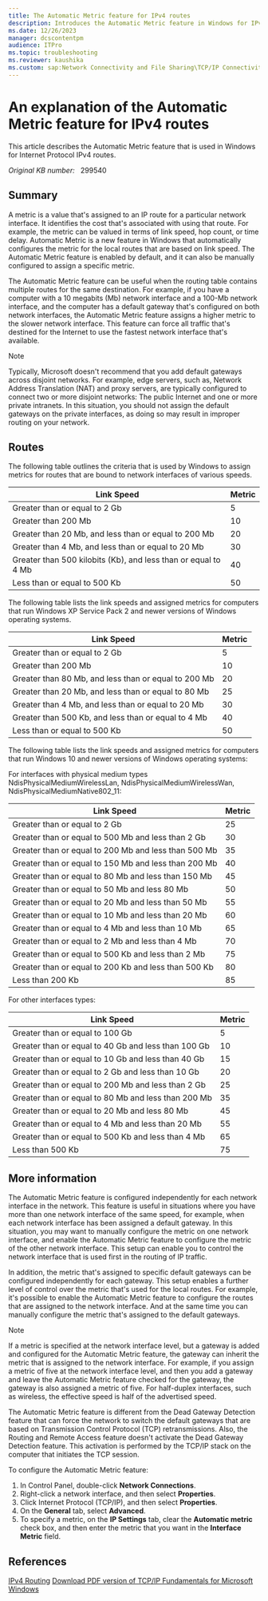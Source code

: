 ```yaml
---
title: The Automatic Metric feature for IPv4 routes
description: Introduces the Automatic Metric feature in Windows for IPv4 routes.
ms.date: 12/26/2023
manager: dcscontentpm
audience: ITPro
ms.topic: troubleshooting
ms.reviewer: kaushika
ms.custom: sap:Network Connectivity and File Sharing\TCP/IP Connectivity (TCP Protocol, NLA, WinHTTP), csstroubleshoot
---
```

# An explanation of the Automatic Metric feature for IPv4 routes

This article describes the Automatic Metric feature that is used in Windows for Internet Protocol IPv4 routes.

_Original KB number:_ &nbsp; 299540

## Summary

A metric is a value that's assigned to an IP route for a particular network interface. It identifies the cost that's associated with using that route. For example, the metric can be valued in terms of link speed, hop count, or time delay. Automatic Metric is a new feature in Windows that automatically configures the metric for the local routes that are based on link speed. The Automatic Metric feature is enabled by default, and it can also be manually configured to assign a specific metric.

The Automatic Metric feature can be useful when the routing table contains multiple routes for the same destination. For example, if you have a computer with a 10 megabits (Mb) network interface and a 100-Mb network interface, and the computer has a default gateway that's configured on both network interfaces, the Automatic Metric feature assigns a higher metric to the slower network interface. This feature can force all traffic that's destined for the Internet to use the fastest network interface that's available.

> [!NOTE]
> Typically, Microsoft doesn't recommend that you add default gateways across disjoint networks. For example, edge servers, such as, Network Address Translation (NAT) and proxy servers, are typically configured to connect two or more disjoint networks: The public Internet and one or more private intranets. In this situation, you should not assign the default gateways on the private interfaces, as doing so may result in improper routing on your network.

## Routes

The following table outlines the criteria that is used by Windows to assign metrics for routes that are bound to network interfaces of various speeds.

|Link Speed|Metric|
|---|---|
|Greater than or equal to 2 Gb|5|
|Greater than 200 Mb|10|
|Greater than 20 Mb, and less than or equal to 200 Mb|20|
|Greater than 4 Mb, and less than or equal to 20 Mb|30|
|Greater than 500 kilobits (Kb), and less than or equal to 4 Mb|40|
|Less than or equal to 500 Kb|50|
  
The following table lists the link speeds and assigned metrics for computers that run Windows XP Service Pack 2 and newer versions of Windows operating systems.

|Link Speed|Metric|
|---|---|
|Greater than or equal to 2 Gb|5|
|Greater than 200 Mb|10|
|Greater than 80 Mb, and less than or equal to 200 Mb|20|
|Greater than 20 Mb, and less than or equal to 80 Mb|25|
|Greater than 4 Mb, and less than or equal to 20 Mb|30|
|Greater than 500 Kb, and less than or equal to 4 Mb|40|
|Less than or equal to 500 Kb|50|
  
The following table lists the link speeds and assigned metrics for computers that run Windows 10 and newer versions of Windows operating systems:

For interfaces with physical medium types NdisPhysicalMediumWirelessLan, NdisPhysicalMediumWirelessWan, NdisPhysicalMediumNative802_11:

|Link Speed|Metric|
|---|---|
|Greater than or equal to 2 Gb|25|
|Greater than or equal to 500 Mb and less than 2 Gb|30|
|Greater than or equal to 200 Mb and less than 500 Mb|35|
|Greater than or equal to 150 Mb and less than 200 Mb|40|
|Greater than or equal to 80 Mb and less than 150 Mb|45|
|Greater than or equal to 50 Mb and less 80 Mb|50|
|Greater than or equal to 20 Mb and less than 50 Mb|55|
|Greater than or equal to 10 Mb and less than 20 Mb|60|
|Greater than or equal to 4 Mb and less than 10 Mb|65|
|Greater than or equal to 2 Mb and less than 4 Mb|70|
|Greater than or equal to 500 Kb and less than 2 Mb|75|
|Greater than or equal to 200 Kb and less than 500 Kb|80|
|Less than 200 Kb|85|
  
For other interfaces types:

|Link Speed|Metric|
|---|---|
|Greater than or equal to 100 Gb|5|
|Greater than or equal to 40 Gb and less than 100 Gb|10|
|Greater than or equal to 10 Gb and less than 40 Gb|15|
|Greater than or equal to 2 Gb and less than 10 Gb|20|
|Greater than or equal to 200 Mb and less than 2 Gb|25|
|Greater than or equal to 80 Mb and less than 200 Mb|35|
|Greater than or equal to 20 Mb and less 80 Mb|45|
|Greater than or equal to 4 Mb and less than 20 Mb|55|
|Greater than or equal to 500 Kb and less than 4 Mb|65|
|Less than 500 Kb|75|
  
## More information

The Automatic Metric feature is configured independently for each network interface in the network. This feature is useful in situations where you have more than one network interface of the same speed, for example, when each network interface has been assigned a default gateway. In this situation, you may want to manually configure the metric on one network interface, and enable the Automatic Metric feature to configure the metric of the other network interface. This setup can enable you to control the network interface that is used first in the routing of IP traffic.

In addition, the metric that's assigned to specific default gateways can be configured independently for each gateway. This setup enables a further level of control over the metric that's used for the local routes. For example, it's possible to enable the Automatic Metric feature to configure the routes that are assigned to the network interface. And at the same time you can manually configure the metric that's assigned to the default gateways.

> [!NOTE]
> If a metric is specified at the network interface level, but a gateway is added and configured for the Automatic Metric feature, the gateway can inherit the metric that is assigned to the network interface. For example, if you assign a metric of five at the network interface level, and then you add a gateway and leave the Automatic Metric feature checked for the gateway, the gateway is also assigned a metric of five. For half-duplex interfaces, such as wireless, the effective speed is half of the advertised speed.

The Automatic Metric feature is different from the Dead Gateway Detection feature that can force the network to switch the default gateways that are based on Transmission Control Protocol (TCP) retransmissions. Also, the Routing and Remote Access feature doesn't activate the Dead Gateway Detection feature. This activation is performed by the TCP/IP stack on the computer that initiates the TCP session.

To configure the Automatic Metric feature:

1. In Control Panel, double-click **Network Connections**.
2. Right-click a network interface, and then select **Properties**.
3. Click Internet Protocol (TCP/IP), and then select **Properties**.
4. On the **General** tab, select **Advanced**.
5. To specify a metric, on the **IP Settings** tab, clear the **Automatic metric** check box, and then enter the metric that you want in the **Interface Metric** field.

## References

[IPv4 Routing](/previous-versions/windows/it-pro/windows-server-2008-r2-and-2008/cc732974%28v=ws.10%29)
[Download PDF version of TCP/IP Fundamentals for Microsoft Windows](https://www.microsoft.com/en-us/download/details.aspx?id=8781)
